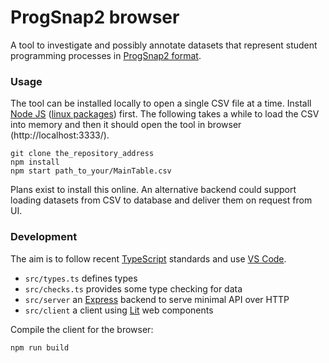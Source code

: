 # ProgSnap2 browser

A tool to investigate and possibly annotate datasets that represent
student programming processes in
[ProgSnap2 format](https://cssplice.github.io/progsnap2/).

### Usage

The tool can be installed locally to open a single CSV file at a time.
Install [Node JS](https://nodejs.org/)
([linux packages](https://github.com/nodesource/distributions)) first.
The following takes a while to load the CSV into memory and then it
should open the tool in browser (http://localhost:3333/).

    git clone the_repository_address
    npm install
    npm start path_to_your/MainTable.csv

Plans exist to install this online. An alternative backend could support
loading datasets from CSV to database and deliver them on request from UI.

### Development

The aim is to follow recent [TypeScript](https://www.typescriptlang.org/)
standards and use [VS Code](https://code.visualstudio.com/).

* `src/types.ts` defines types
* `src/checks.ts` provides some type checking for data
* `src/server` an [Express](https://expressjs.com/) backend to serve
    minimal API over HTTP
* `src/client` a client using [Lit](https://lit.dev/) web components

Compile the client for the browser:

    npm run build
